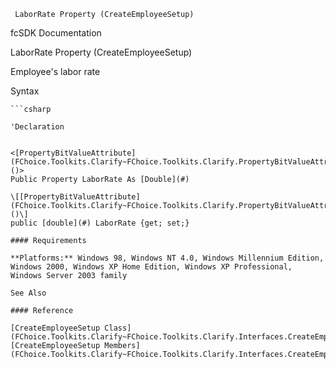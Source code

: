 ﻿     LaborRate Property (CreateEmployeeSetup)                                                   

fcSDK Documentation

LaborRate Property (CreateEmployeeSetup)

Employee's labor rate

Syntax

```vbnet
```csharp

'Declaration
 

<[PropertyBitValueAttribute](FChoice.Toolkits.Clarify~FChoice.Toolkits.Clarify.PropertyBitValueAttribute.md)()>
Public Property LaborRate As [Double](#)

\[[PropertyBitValueAttribute](FChoice.Toolkits.Clarify~FChoice.Toolkits.Clarify.PropertyBitValueAttribute.md)()\]
public [double](#) LaborRate {get; set;}

#### Requirements

**Platforms:** Windows 98, Windows NT 4.0, Windows Millennium Edition, Windows 2000, Windows XP Home Edition, Windows XP Professional, Windows Server 2003 family

See Also

#### Reference

[CreateEmployeeSetup Class](FChoice.Toolkits.Clarify~FChoice.Toolkits.Clarify.Interfaces.CreateEmployeeSetup.md)  
[CreateEmployeeSetup Members](FChoice.Toolkits.Clarify~FChoice.Toolkits.Clarify.Interfaces.CreateEmployeeSetup_members.md)